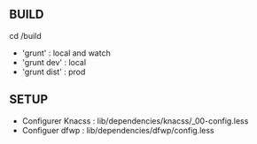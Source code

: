## BUILD ##
cd /build

- 'grunt' : local and watch
- 'grunt dev' : local
- 'grunt dist' : prod

## SETUP ##
- Configurer Knacss : lib/dependencies/knacss/_00-config.less
- Configuer dfwp : lib/dependencies/dfwp/config.less
